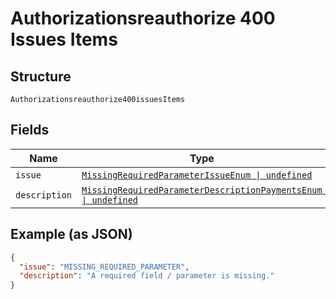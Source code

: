 
# Authorizationsreauthorize 400 Issues Items

## Structure

`Authorizationsreauthorize400issuesItems`

## Fields

| Name | Type | Tags | Description |
|  --- | --- | --- | --- |
| `issue` | [`MissingRequiredParameterIssueEnum \| undefined`](../../doc/models/missing-required-parameter-issue-enum.md) | Optional | - |
| `description` | [`MissingRequiredParameterDescriptionPaymentsEnum \| undefined`](../../doc/models/missing-required-parameter-description-payments-enum.md) | Optional | - |

## Example (as JSON)

```json
{
  "issue": "MISSING_REQUIRED_PARAMETER",
  "description": "A required field / parameter is missing."
}
```

